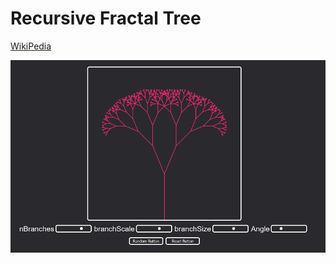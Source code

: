 # Recursive Fractal Tree
[WikiPedia](https://en.wikipedia.org/wiki/Fractal_tree_index)

[![Screenshot](/screenshot.png)](https://nonvegan.github.io/recursive-fractal-tree)
